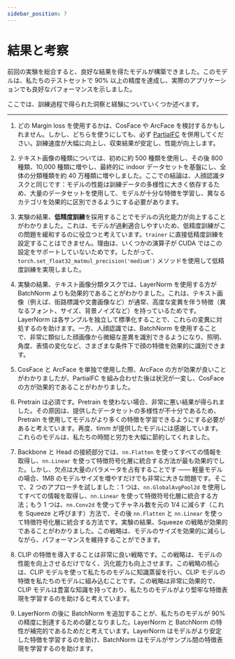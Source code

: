 ```yaml
---
sidebar_position: 7
---
```


# 結果と考察

前回の実験を総合すると、良好な結果を得たモデルが構築できました。このモデルは、私たちのテストセットで 90% 以上の精度を達成し、実際のアプリケーションでも良好なパフォーマンスを示しました。

ここでは、訓練過程で得られた洞察と経験についていくつか述べます。

---

1. どの Margin loss を使用するかは、CosFace や ArcFace を検討するかもしれません。しかし、どちらを使うにしても、必ず [PartialFC](https://arxiv.org/abs/2203.15565) を併用してください。訓練速度が大幅に向上し、収束結果が安定し、性能が向上します。

2. テキスト画像の種類については、初めに約 500 種類を使用し、その後 800 種類、10,000 種類に増やし、最終的に indoor データセットを基盤にし、全体の分類種類を約 40 万種類に増やしました。ここでの結論は、人顔認識タスクと同じです：モデルの性能は訓練データの多様性に大きく依存するため、大量のデータセットを使用して、モデルが十分な特徴を学習し、異なるカテゴリを効果的に区別できるようにする必要があります。

3. 実験の結果、**低精度訓練**を採用することでモデルの汎化能力が向上することがわかりました。これは、モデルが過剰適合しやすいため、低精度訓練がこの問題を緩和するのに役立つと考えています。`trainer` に直接低精度訓練を設定することはできません。理由は、いくつかの演算子が CUDA ではこの設定をサポートしていないためです。したがって、`torch.set_float32_matmul_precision('medium')` メソッドを使用して低精度訓練を実現しました。

4. 実験の結果、テキスト画像分類タスクでは、LayerNorm を使用する方が BatchNorm よりも効果的であることがわかりました。これは、テキスト画像（例えば、街路標識や文書画像など）が通常、高度な変異を伴う特徴（異なるフォント、サイズ、背景ノイズなど）を持っているためです。LayerNorm は各サンプルを独立して標準化することで、これらの変異に対処するのを助けます。一方、人顔認識では、BatchNorm を使用することで、非常に類似した顔画像から微細な差異を識別できるようになり、照明、角度、表情の変化など、さまざまな条件下で顔の特徴を効果的に識別できます。

5. CosFace と ArcFace を単独で使用した際、ArcFace の方が効果が良いことがわかりましたが、PartialFC を組み合わせた後は状況が一変し、CosFace の方が効果的であることがわかりました。

6. Pretrain は必須です。Pretrain を使わない場合、非常に悪い結果が得られました。その原因は、提供したデータセットの多様性が不十分であるため、Pretrain を使用してモデルがより多くの特徴を学習できるようにする必要があると考えています。再度、timm が提供したモデルには感謝しています。これらのモデルは、私たちの時間と労力を大幅に節約してくれました。

7. Backbone と Head の接続部分では、`nn.Flatten` を使ってすべての情報を取得し、`nn.Linear` を使って特徴符号化層に統合する方法が最も効果的でした。しかし、欠点は大量のパラメータを占有することです —— 軽量モデルの場合、1MB のモデルサイズを増やすだけでも非常に大きな問題です。そこで、2 つのアプローチを試しました：1 つは、`nn.GlobalAvgPool2d` を使用してすべての情報を取得し、`nn.Linear` を使って特徴符号化層に統合する方法；もう 1 つは、`nn.Conv2d` を使ってチャネル数を元の 1/4 に減らす（これを Squeeze と呼びます）方法で、その後 `nn.Flatten` と `nn.Linear` を使って特徴符号化層に統合する方法です。実験の結果、Squeeze の戦略が効果的であることがわかりました。この戦略は、モデルのサイズを効果的に減らしながら、パフォーマンスを維持することができます。

8. CLIP の特徴を導入することは非常に良い戦略です。この戦略は、モデルの性能を向上させるだけでなく、汎化能力も向上させます。この戦略の核心は、CLIP モデルを使って私たちのモデルに知識蒸留を行い、CLIP モデルの特徴を私たちのモデルに組み込むことです。この戦略は非常に効果的で、CLIP モデルは豊富な知識を持っており、私たちのモデルがより堅牢な特徴表現を学習するのを助けると考えています。

9. LayerNorm の後に BatchNorm を追加することが、私たちのモデルが 90% の精度に到達するための鍵となりました。LayerNorm と BatchNorm の特性が補完的であるためだと考えています。LayerNorm はモデルがより安定した特徴を学習するのを助け、BatchNorm はモデルがサンプル間の特徴表現を学習するのを助けます。
